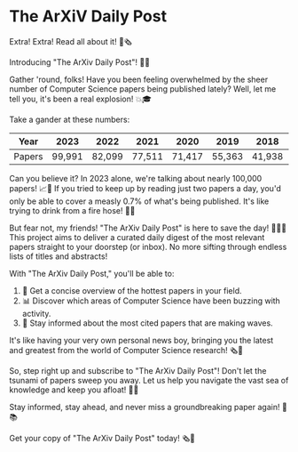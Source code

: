 # The ArXiV Daily Post

Extra! Extra! Read all about it! 📰🗞️

Introducing "The ArXiv Daily Post"! 🎉📜

Gather 'round, folks! Have you been feeling overwhelmed by the sheer number of Computer Science papers being published lately? Well, let me tell you, it's been a real explosion! 💥🎓

Take a gander at these numbers:

| Year   | 2023   | 2022   | 2021   | 2020   | 2019   | 2018   | 2017   | 2016   | 2015   |
|--------|--------|--------|--------|--------|--------|--------|--------|--------|--------|
| Papers | 99,991 | 82,099 | 77,511 | 71,417 | 55,363 | 41,938 | 30,808 | 23,707 | 18,833 |

Can you believe it? In 2023 alone, we're talking about nearly 100,000 papers! 📈🤯 If you tried to keep up by reading just two papers a day, you'd only be able to cover a measly 0.7% of what's being published. It's like trying to drink from a fire hose! 🚒🌊

But fear not, my friends! "The ArXiv Daily Post" is here to save the day! 🦸‍♂️📰 This project aims to deliver a curated daily digest of the most relevant papers straight to your doorstep (or inbox). No more sifting through endless lists of titles and abstracts!

With "The ArXiv Daily Post," you'll be able to:

1. 📌 Get a concise overview of the hottest papers in your field.
2. 📊 Discover which areas of Computer Science have been buzzing with activity.
3. 🌟 Stay informed about the most cited papers that are making waves.

It's like having your very own personal news boy, bringing you the latest and greatest from the world of Computer Science research! 🗞️👦

So, step right up and subscribe to "The ArXiv Daily Post"! Don't let the tsunami of papers sweep you away. Let us help you navigate the vast sea of knowledge and keep you afloat! 🌊🧭

Stay informed, stay ahead, and never miss a groundbreaking paper again! 🎉📚

Get your copy of "The ArXiv Daily Post" today! 🗞️💸